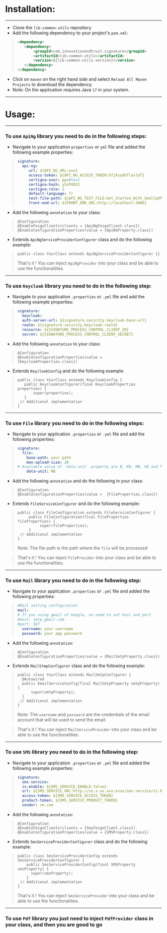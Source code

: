 # Installation:

***

- Clone the ``lib-common-utils`` repository
- Add the following dependency to your project's ``pom.xml``:

> ```xml
> <dependency>
>    <dependency>
>        <groupId>com.innovationandtrust.signature</groupId>
>        <artifactId>lib-common-utils</artifactId>
>        <version>${lib-common-utils.version}</version>
>    </dependency>
> </dependency>
> ```
  
- Click on ``maven`` on the right hand side and select ``Reload All Maven Projects`` to download the dependency.
- Note: On the application requires Java ``17`` in your system.

***

# Usage:

***

### To use ``ApiNg`` library you need to do in the following steps:

- Navigate to your application ``properties`` or ``yml`` file and added the following example properties:
> ```yaml
> signature:
>   api-ng:
>      url: ${API_NG_URL:xxx}
>      access-token: ${API_NG_ACCESS_TOKEN:hfjksadhflasldf}
>      certigna-user: pps#test
>      certigna-hash: ySsPUR23
>      certigna-role: 2
>      default-language: fr
>      test-file-path: ${API_NG_TEST_FILE:Get_Started_With_Smallpdf.pdf}
>      front-end-url: ${FRONT_END_URL:http://localhost:3000}
> ```

- Add the following ``annotation`` to your class:
>```
> @Configuration
> @EnableFeignClients(clients = {ApiNgFeignClient.class})
> @EnableConfigurationProperties(value = {ApiNGProperty.class}) 
> ```
- Extends ``ApiNgServiceProviderConfigurer`` class and do the following example:
> ```
> public class YourClass extends ApiNgServiceProviderConfigurer {}
> ```
> That's it ! You can inject ``ApiNgProvider`` into your class and be able to use the functionalities.
***
### To use ``Keycloak`` library you need to do in the following step:

- Navigate to your application ``.properties`` or ``.yml`` file and add the following example properties:

> ```yaml
> signature:
>   keycloak:
>   auth-server-url: ${signature.security.keycloak-base-url}
>   realm: ${signature.security.keycloak-realm}
>   resource: ${SIGNATURE_PROCESS_CONTROL_CLIENT_ID}
>   secret: ${SIGNATURE_PROCESS_CONTROL_CLIENT_SECRET}
>```

- Add the following ``annotation`` to your class:

> ```
> @Configuration
> @EnableConfigurationProperties(value =  {KeycloakProperties.class})
> ```

- Extends ``KeycloakConfig`` and do the following example:

> ```
> public class YourClass extends KeycloakConfig {
>    public KeycloakConfigurer(final KeycloakProperties properties) {
>        super(properties);
>    }
>  // Additional implementation
> }
>```
***

### To use ``File`` library you need to do in the following steps:

- Navigate to your application ``.properties`` or ``.yml`` file and add the following properties:

> ```yaml
> signature:
>   file:
>     base-path: your path
>     max-upload-size: 20
> # Available value of `data-unit` property are B, KB, MB, GB and TB.
>     data-unit: MB
>```
>

- Add the following ``annotation`` and do the following in your class:

> ```
> @Configuration
> @EnableConfigurationProperties(value =  {FileProperties.class})
>```

- Extends ``FileServiceConfigurer`` and do the following example:

> ```
> public class FileConfiguration extends FileServiceConfigurer {
>      public FileConfiguration(final FileProperties fileProperties) {
>           super(fileProperties);
>      }
>  // Additional implementation
> }
>```
> Note: The file path is the path where the ``file`` will be processed

> That's it ! You can inject ``FileProvider`` into your class and be able to use the functionalities.

***

### To use ``Mail`` library you need to do in the following step:

- Navigate to your application ``.properties`` or ``.yml`` file and added the following properties:

> ```yaml
> #Mail setting configuration
> mail:
> # If you using gmail of Google, no need to set host and port
> #host: smtp.gmail.com
> #port: 587
>   username: your username
>   password: your app password
>```

- Add the following ``annotation``:

> ```
> @Configuration
> @EnableConfigurationProperties(value = {MailSmtpProperty.class})
> ```

- Extends ``MailStmpConfigurer`` class and do the following example:

> ```
> public class YourClass extends MailSmtpConfigurer {
>   @Autowired
>   public EmailServiceConfig(final MailSmtpProperty smtpProperty) {
>       super(smtpProperty);
>   }
>  // Additional implementation
> }
> ```
> Note: The ``username`` and ``password`` are the credentials of the email account that will be used to send the email.

> That's it ! You can inject ``MailServiceProvider`` into your class and be able to use the functionalities.

***
### To use ``SMS`` library you need to do in the following step:

- Navigate to your application ``.properties`` or ``.yml`` file and added the following example properties:

> ```yaml
> signature:
>   sms-service:
>   is-enable: ${SMS_SERVICE_ENABLE:false}
>   url: ${SMS_SERVICE_URL:http://xx.x.xx.xxx:xxxx/sms-service/v1.0}
>   access-token: ${SMS_SERVICE_ACCESS_TOKEN}
>   product-token: ${SMS_SERVICE_PRODUCT_TOKEN}
>   sender: cm.com 
> ```

- Add the following ``annotation``:

> ``` 
> @Configuration
> @EnableFeignClients(clients = {SmsFeignClient.class})
> @EnableConfigurationProperties(value = {SMSProperty.class})
> ```

- Extends ``SmsServiceProviderConfigurer`` class and do the following example:

> ``` 
> public class SmsServiceProviderConfig extends SmsServiceProviderConfigurer {
>     public SmsServiceProviderConfig(final SMSProperty smsProperty) {
>       super(smsProperty);
>     }
>  // Additional implementation
> }
> ```
> That's it ! You can inject ``SmsServiceProvider`` into your class and be able to use the functionalities.
***
### To use ``Pdf`` library you just need to inject ``PdfProvider`` class in your class, and then you are good to go
